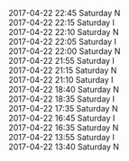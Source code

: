 2017-04-22 22:45 Saturday  N  
2017-04-22 22:15 Saturday  I  
2017-04-22 22:10 Saturday  N  
2017-04-22 22:05 Saturday  I  
2017-04-22 22:00 Saturday  N  
2017-04-22 21:55 Saturday  I  
2017-04-22 21:15 Saturday  N  
2017-04-22 21:10 Saturday  I  
2017-04-22 18:40 Saturday  N  
2017-04-22 18:35 Saturday  I  
2017-04-22 17:35 Saturday  N  
2017-04-22 16:45 Saturday  I  
2017-04-22 16:35 Saturday  N  
2017-04-22 13:55 Saturday  I  
2017-04-22 13:40 Saturday  N  
